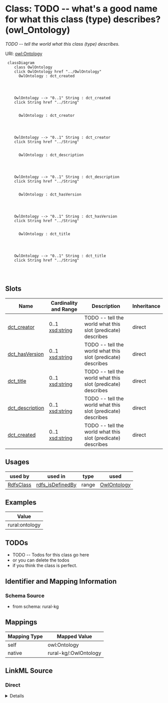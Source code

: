 

# Class: TODO -- what's a good name for what this class (type) describes? (owl_Ontology)


_TODO -- tell the world what this class (type) describes._





URI: [owl:Ontology](http://www.w3.org/2002/07/owl#Ontology)






```mermaid
 classDiagram
    class OwlOntology
    click OwlOntology href "../OwlOntology"
      OwlOntology : dct_created
        
          
    
    
    OwlOntology --> "0..1" String : dct_created
    click String href "../String"

        
      OwlOntology : dct_creator
        
          
    
    
    OwlOntology --> "0..1" String : dct_creator
    click String href "../String"

        
      OwlOntology : dct_description
        
          
    
    
    OwlOntology --> "0..1" String : dct_description
    click String href "../String"

        
      OwlOntology : dct_hasVersion
        
          
    
    
    OwlOntology --> "0..1" String : dct_hasVersion
    click String href "../String"

        
      OwlOntology : dct_title
        
          
    
    
    OwlOntology --> "0..1" String : dct_title
    click String href "../String"

        
      
```




<!-- no inheritance hierarchy -->


## Slots

| Name | Cardinality and Range | Description | Inheritance |
| ---  | --- | --- | --- |
| [dct_creator](../slots/dct_creator.md) | 0..1 <br/> [xsd:string](http://www.w3.org/2001/XMLSchema#string) | TODO -- tell the world what this slot (predicate) describes | direct |
| [dct_hasVersion](../slots/dct_hasVersion.md) | 0..1 <br/> [xsd:string](http://www.w3.org/2001/XMLSchema#string) | TODO -- tell the world what this slot (predicate) describes | direct |
| [dct_title](../slots/dct_title.md) | 0..1 <br/> [xsd:string](http://www.w3.org/2001/XMLSchema#string) | TODO -- tell the world what this slot (predicate) describes | direct |
| [dct_description](../slots/dct_description.md) | 0..1 <br/> [xsd:string](http://www.w3.org/2001/XMLSchema#string) | TODO -- tell the world what this slot (predicate) describes | direct |
| [dct_created](../slots/dct_created.md) | 0..1 <br/> [xsd:string](http://www.w3.org/2001/XMLSchema#string) | TODO -- tell the world what this slot (predicate) describes | direct |





## Usages

| used by | used in | type | used |
| ---  | --- | --- | --- |
| [RdfsClass](../classes/RdfsClass.md) | [rdfs_isDefinedBy](../slots/rdfs_isDefinedBy.md) | range | [OwlOntology](../classes/OwlOntology.md) |







## Examples

| Value |
| --- |
| rural:ontology |

## TODOs

* TODO -- Todos for this class go here
* or you can delete the todos
* if you think the class is perfect.

## Identifier and Mapping Information







### Schema Source


* from schema: rural-kg




## Mappings

| Mapping Type | Mapped Value |
| ---  | ---  |
| self | owl:Ontology |
| native | rural-kg/:OwlOntology |







## LinkML Source

<!-- TODO: investigate https://stackoverflow.com/questions/37606292/how-to-create-tabbed-code-blocks-in-mkdocs-or-sphinx -->

### Direct

<details>
```yaml
name: owl_Ontology
description: TODO -- tell the world what this class (type) describes.
title: TODO -- what's a good name for what this class (type) describes?
todos:
- TODO -- Todos for this class go here
- or you can delete the todos
- if you think the class is perfect.
notes:
- There are 1 instances of this class.
examples:
- value: rural:ontology
from_schema: rural-kg
slots:
- dct_creator
- dct_hasVersion
- dct_title
- dct_description
- dct_created
class_uri: owl:Ontology

```
</details>

### Induced

<details>
```yaml
name: owl_Ontology
description: TODO -- tell the world what this class (type) describes.
title: TODO -- what's a good name for what this class (type) describes?
todos:
- TODO -- Todos for this class go here
- or you can delete the todos
- if you think the class is perfect.
notes:
- There are 1 instances of this class.
examples:
- value: rural:ontology
from_schema: rural-kg
attributes:
  dct_creator:
    name: dct_creator
    description: TODO -- tell the world what this slot (predicate) describes.
    todos:
    - TODO -- Todos for this slot go here
    - or you can delete the todos
    - if you think the class is perfect.
    comments:
    - 1 occurrences with subject type owl_Ontology and object type string.
    examples:
    - value: rural:ontology dct:creator University of Alabama, SAIL Lab, RuralKG Team
    from_schema: rural-kg
    rank: 1000
    slot_uri: dct:creator
    alias: dct_creator
    owner: owl_Ontology
    domain_of:
    - owl_Ontology
    range: string
  dct_hasVersion:
    name: dct_hasVersion
    description: TODO -- tell the world what this slot (predicate) describes.
    todos:
    - TODO -- Todos for this slot go here
    - or you can delete the todos
    - if you think the class is perfect.
    comments:
    - 1 occurrences with subject type owl_Ontology and object type string.
    examples:
    - value: rural:ontology dct:hasVersion 0.1.0
    from_schema: rural-kg
    rank: 1000
    slot_uri: dct:hasVersion
    alias: dct_hasVersion
    owner: owl_Ontology
    domain_of:
    - owl_Ontology
    range: string
  dct_title:
    name: dct_title
    description: TODO -- tell the world what this slot (predicate) describes.
    todos:
    - TODO -- Todos for this slot go here
    - or you can delete the todos
    - if you think the class is perfect.
    comments:
    - 1 occurrences with subject type owl_Ontology and object type string.
    examples:
    - value: rural:ontology dct:title RuralKG Ontology
    from_schema: rural-kg
    rank: 1000
    slot_uri: dct:title
    alias: dct_title
    owner: owl_Ontology
    domain_of:
    - owl_Ontology
    range: string
  dct_description:
    name: dct_description
    description: TODO -- tell the world what this slot (predicate) describes.
    todos:
    - TODO -- Todos for this slot go here
    - or you can delete the todos
    - if you think the class is perfect.
    comments:
    - 1 occurrences with subject type owl_Ontology and object type string.
    examples:
    - value: rural:ontology dct:description An ontology which serves the schema for
        the cross-domain knowledge graph (Rural-KG) to integrate health and justice
        data for rural resilience.
    from_schema: rural-kg
    rank: 1000
    slot_uri: dct:description
    alias: dct_description
    owner: owl_Ontology
    domain_of:
    - owl_Ontology
    range: string
  dct_created:
    name: dct_created
    description: TODO -- tell the world what this slot (predicate) describes.
    todos:
    - TODO -- Todos for this slot go here
    - or you can delete the todos
    - if you think the class is perfect.
    comments:
    - 1 occurrences with subject type owl_Ontology and object type string.
    examples:
    - value: rural:ontology dct:created 2024-06-07T12:00:00
    from_schema: rural-kg
    rank: 1000
    slot_uri: dct:created
    alias: dct_created
    owner: owl_Ontology
    domain_of:
    - owl_Ontology
    range: string
class_uri: owl:Ontology

```
</details>